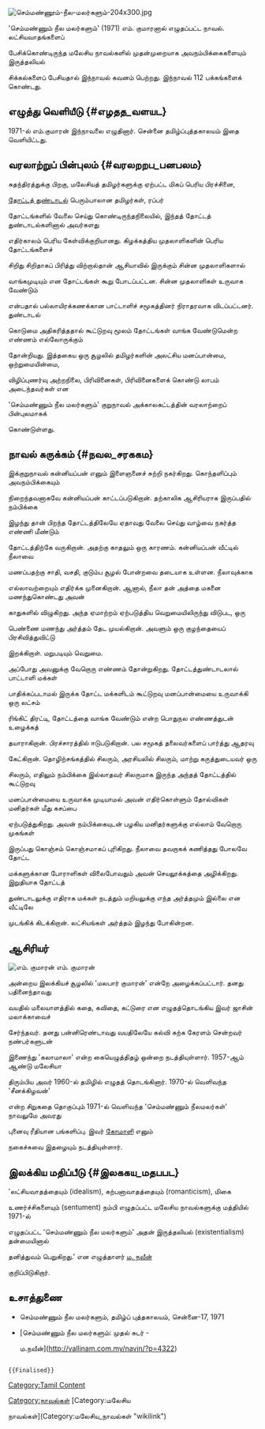 ![](செம்மண்ணூம்-நீல-மலர்களும்-204x300.jpg "செம்மண்ணூம்-நீல-மலர்களும்-204x300.jpg")
\'செம்மண்ணும் நீல மலர்களும்\' (1971) எம். குமாரனால் எழுதப்பட்ட நாவல். லட்சியவாதங்களைப்
பேசிக்கொண்டிருந்த மலேசிய நாவல்களில் முதன்முறையாக அவநம்பிக்கைகளையும் இருத்தலியல்
சிக்கல்களைப் பேசியதால் இந்நாவல் கவனம் பெற்றது. இந்நாவல் 112 பக்கங்களைக் கொண்டது.

## எழுத்து வெளியீடு {#எழதத_வளயட}

1971-ல் எம்.குமாரன் இந்நாவலை எழுதினார். சென்னை தமிழ்ப்புத்தகாலயம் இதை வெளியிட்டது.

## வரலாற்றுப் பின்புலம் {#வரலறறப_பனபலம}

சுதந்திரத்துக்கு பிறகு, மலேசியத் தமிழர்களுக்கு ஏற்பட்ட மிகப் பெரிய பிரச்சினை,
[தோட்டத் துண்டாடல்](தோட்டத்_துண்டாடல் "wikilink") பெரும்பாலான தமிழர்கள், ரப்பர்
தோட்டங்களில் வேலை செய்து கொண்டிருந்தநிலையில், இந்தத் தோட்டத் துண்டாடல்களினால் அவர்களது
எதிர்காலம் பெரிய கேள்விக்குறியானது. கிழக்கத்திய முதலாளிகளின் பெரிய தோட்டங்களைச்
சிறிது சிறிதாகப் பிரித்து விற்றால்தான் ஆசியாவில் இருக்கும் சின்ன முதலாளிகளால்
வாங்கமுடியும் என தோட்டங்கள் கூறு போடப்பட்டன. சின்ன முதலாளிகள் உருவாக வேண்டும்
என்பதால் பல்லாயிரக்கணக்கான பாட்டாளிச் சமூகத்தினர் நிராதரவாக விடப்பட்டனர். துண்டாடல்
கொடுமை அதிகரித்ததால் கூட்டுறவு மூலம் தோட்டங்கள் வாங்க வேண்டுமென்ற எண்ணம் எல்லோருக்கும்
தோன்றியது. இத்தகைய ஒரு சூழலில் தமிழர்களின் அலட்சிய மனப்பான்மை, ஒற்றுமையின்மை,
விழிப்புணர்வு அற்றநிலை, பிரிவினைகள், பிரிவினைகளைக் கொண்டு லாபம் அடைந்தவர்கள் என
'செம்மண்ணும் நீல மலர்களும்' குறுநாவல் அக்காலகட்டத்தின் வரலாற்றைப் பின்புலமாகக்
கொண்டுள்ளது.

## நாவல் சுருக்கம் {#நவல_சரககம}

இக்குறுநாவல் கன்னியப்பன் எனும் இளைஞனைச் சுற்றி நகர்கிறது. கொந்தளிப்பும் அவநம்பிக்கையும்
நிறைந்தவனாகவே கன்னியப்பன் காட்டப்படுகிறான். தற்காலிக ஆசிரியராக இருப்பதில் நம்பிக்கை
இழந்து தான் பிறந்த தோட்டத்திலேயே ஏதாவது வேலை செய்து வாழ்வை நகர்த்த எண்ணி மீண்டும்
தோட்டத்திற்கே வருகிறான். அதற்கு காதலும் ஒரு காரணம். கன்னியப்பன் வீட்டில் நீலாவை
மணப்பதற்கு சாதி, வசதி, குடும்ப சூழல் போன்றவை தடையாக உள்ளன. நீலாவுக்காக
எல்லாவற்றையும் எதிர்க்க முனைகிறான். ஆனால், நீலா தன் அத்தை மகனை மணந்துகொண்டது அவன்
காதுகளில் விழுகிறது. அந்த ஏமாற்றம் ஏற்படுத்திய வெறுமையிலிருந்து விடுபட, ஒரு
பெண்ணை மணந்து அர்த்தம் தேட முயல்கிறான். அவளும் ஒரு குழந்தையைப் பிரசிவித்துவிட்டு
இறக்கிறாள். மறுபடியும் வெறுமை.

அப்போது அவனுக்கு வேறொரு எண்ணம் தோன்றுகிறது. தோட்டத்துண்டாடலால் பாட்டாளி மக்கள்
பாதிக்கப்படாமல் இருக்க தோட்ட மக்களிடம் கூட்டுறவு மனப்பான்மையை உருவாக்கி ஒரு லட்சம்
ரிங்கிட் திரட்டி, தோட்டத்தை வாங்க வேண்டும் என்ற பொதுநல எண்ணத்துடன் உழைக்கத்
தயாராகிறான். பிரச்சாரத்தில் ஈடுபடுகிறான். பல சமூகத் தலைவர்களைப் பார்த்து ஆதரவு
கேட்கிறான். தொழிற்சங்கத்தில் சிலரும், அரசியலில் சிலரும், மாற்று கருத்துடையவர் ஒரு
சிலரும், எதிலும் நம்பிக்கை இல்லாதவர் சிலருமாக இருந்த அந்தத் தோட்டத்தில் கூட்டுறவு
மனப்பான்மையை உருவாக்க முடியாமல் அவன் எதிர்கொள்ளும் தோல்விகள் மனிதர்கள் மீது கசப்பை
ஏற்படுத்துகிறது. அவன் நம்பிக்கையுடன் பழகிய மனிதர்களுக்கு எல்லாம் வேறொரு முகங்கள்
இருப்பது கொஞ்சம் கொஞ்சமாகப் புரிகிறது. நீலாவை தவறாகக் கணித்தது போலவே தோட்ட
மக்களுக்கான போராளிகள் விலைபோவதும் அவன் செயலூக்கத்தை அழிக்கிறது. இறுதியாக தோட்டத்
துண்டாடலுக்கு எதிராக மக்கள் நடத்தும் மறியலுக்கு எந்த அர்த்தமும் இல்லை என வீட்டிலே
முடங்கிக் கிடக்கிறான். லட்சியங்கள் அர்த்தம் இழந்து போகின்றன.

## ஆசிரியர்

![எம். குமாரன்](M.kumaran-anjali-242x300.jpg "எம். குமாரன்") எம். குமாரன்
அன்றைய இலக்கியச் சூழலில் 'மலபார் குமாரன்' என்றே அழைக்கப்பட்டார். தனது பதினைந்தாவது
வயதில் மலையாளத்தில் கதை, கவிதை, கட்டுரை என எழுதத்தொடங்கிய இவர் ஜாசின் மலாக்காவைச்
சேர்ந்தவர். தனது பன்னிரெண்டாவது வயதிலேயே கல்வி கற்க கேரளம் சென்றவர் நண்பர்களுடன்
இணைந்து 'கலாமாலா' என்ற கையெழுத்திதழ் ஒன்றை நடத்தியுள்ளார். 1957-ஆம் ஆண்டு மலேசியா
திரும்பிய அவர் 1960-ல் தமிழில் எழுதத் தொடங்கினார். 1970-ல் வெளிவந்த 'சீனக்கிழவன்'
என்ற சிறுகதை தொகுப்பும் 1971-ல் வெளிவந்த \'செம்மண்ணும் நீலமலர்கள்\' நாவலுமே அவரது
புனைவு ரீதியான பங்களிப்பு. இவர் [கோமாளி](கோமாளி_இதழ் "wikilink") எனும்
நகைச்சுவை இதழையும் நடத்தியுள்ளார்.

## இலக்கிய மதிப்பீடு {#இலககய_மதபபட}

\'லட்சியவாதத்தையும் (idealism), கற்பனாவாதத்தையும் (romanticism), மிகை
உணர்ச்சிகளையும் (sentument) நம்பி எழுதப்பட்ட மலேசிய நாவல்களுக்கு மத்தியில் 1971-ல்
எழுதப்பட்ட 'செம்மண்ணும் நீல மலர்களும்' அதன் இருத்தலியல் (existentialism) தன்மையினால்
தனித்துவம் பெறுகிறது.\' என எழுத்தாளர் [ம. நவீன்](ம._நவீன் "wikilink")
குறிப்பிடுகிறார்.

## உசாத்துணை

-   செம்மண்ணும் நீல மலர்களும், தமிழ்ப் புத்தகாலயம், சென்னை-17, 1971
-   [செம்மண்ணும் நீல மலர்களும்: முதல் சுடர் -
    ம.நவீன்](http://vallinam.com.my/navin/?p=4322)

```{=mediawiki}
{{Finalised}}
```
[Category:Tamil Content](Category:Tamil_Content "wikilink")
[Category:நாவல்கள்](Category:நாவல்கள் "wikilink") [Category:மலேசிய
நாவல்கள்](Category:மலேசிய_நாவல்கள் "wikilink")
